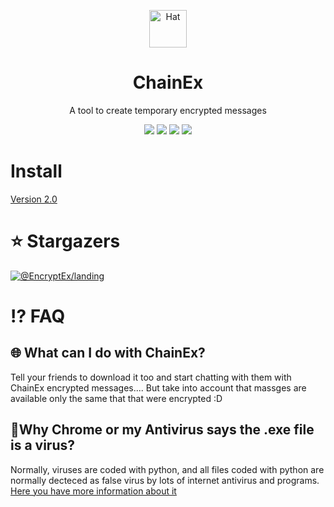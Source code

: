 <p align="center"><a href="#"><img src="https://raw.githubusercontent.com/EncryptEx/chainex/master/web/favicon.ico" alt="Hat" height="60"/></a></p>
<h1 align="center">ChainEx</h1>
<p align="center">A tool to create temporary encrypted messages</p>
<p align="center">
	<img src="https://img.shields.io/github/repo-size/EncryptEx/chainex"/>
	<img src="https://img.shields.io/github/languages/top/EncryptEx/chainex"/>
	<img src="https://img.shields.io/github/last-commit/EncryptEx/chainex?"/>
	<img src="https://img.shields.io/discord/729442309145493597"/>
</p>

# Install
<a href="https://github.com/EncryptEx/chainex/releases/download/2.0/chainex.exe">Version 2.0</a>
# ⭐ Stargazers <br>
[![@EncryptEx/landing](https://reporoster.com/stars/EncryptEx/landing)](https://github.com/EncryptEx/landing/stargazers)

# ⁉ FAQ
## 🌐 What can I do with ChainEx?
Tell your friends to download it too and start chatting with them with ChainEx encrypted messages.... But take into account that massges are available only the same that that were encrypted :D

## 🦠Why Chrome or my Antivirus says the .exe file is a virus?
Normally, viruses are coded with python, and all files coded with python are normally decteced as false virus by lots of internet antivirus and programs. <br>
<a href="https://answers.microsoft.com/en-us/protect/forum/protect_other-protect_scanning-protectwindows8_1/python-compiled-files-pyc-falsely-detected-as/7172e5b1-5c65-4d9c-811b-5ae08a4d52d2"> Here you have more information about it</a>
